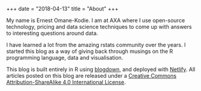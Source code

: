 +++
date = "2018-04-13"
title = "About"
+++

My name is Ernest Omane-Kodie. I am at AXA where I use open-source technology, pricing and data science techniques to come up with answers to interesting questions around data. 

I have learned a lot from the amazing rstats community over the years. I started this blog as a way of giving back through musings on the R programming language, data and visualisation.

This blog is built entirely in R using [blogdown](https://github.com/rstudio/blogdown), and deployed with [Netlify](https://www.netlify.com/). All articles posted on this blog are released under a [Creative Commons Attribution-ShareAlike 4.0 International License]( https://creativecommons.org/licenses/by-sa/4.0/).
